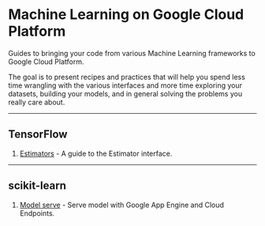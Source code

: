 # Machine Learning on Google Cloud Platform

Guides to bringing your code from various Machine Learning frameworks
to Google Cloud Platform.

The goal is to present recipes and practices that will help you spend
less time wrangling with the various interfaces and more time exploring your
datasets, building your models, and in general solving the problems you
really care about.

- - -

## TensorFlow

1. [Estimators](tensorflow/tf-estimators.ipynb) - A guide to the Estimator
   interface.


- - - 

## scikit-learn

1. [Model serve](sklearn/gae_serve) - Serve model with Google App
	Engine and Cloud Endpoints.

